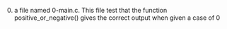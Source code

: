 0.  a file named 0-main.c. This file test that the function positive_or_negative() gives the correct output when given a case of 0
